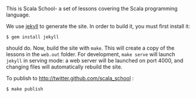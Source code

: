 This is Scala School- a set of lessons covering the Scala programming language.

We use [jekyll](https://github.com/mojombo/jekyll) to generate the site. In order to build it, you must first install it:

	$ gem install jekyll
	
should do. Now, build the site with `make`. This will create a copy of the lessons in the `web.out` folder. For development, `make serve` will launch `jekyll` in serving mode: a web server will be launched on port 4000, and changing files will automatically rebuild the site.

To publish to http://twitter.github.com/scala_school :

	$ make publish
